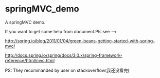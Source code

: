 # springMVC_demo
A springMVC demo.

If you want to get some help from document.Pls see -->

http://spring.io/blog/2011/01/04/green-beans-getting-started-with-spring-mvc/ 

http://docs.spring.io/spring/docs/3.0.x/spring-framework-reference/html/mvc.html

PS:
They recommanded by user on stackoverflow(我还没看完)
